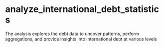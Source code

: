 # analyze_international_debt_statistics
The analysis explores the debt data to uncover patterns, perform aggregations, and provide insights into international debt at various levels
